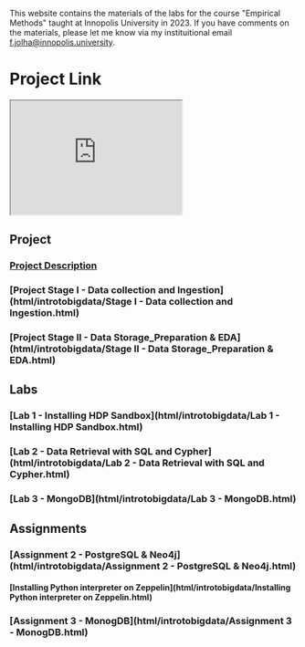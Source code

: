 This website contains the materials of the labs for the course "Empirical Methods" taught at Innopolis University in 2023. If you have comments on the materials, please let me know via my instituitional email f.jolha@innopolis.university.

# Project Link
<div>
  <iframe id="projectlinkid"
      title="Project Link"
      width="300"
      height="200"
      src="https://hackmd.io/@firasj/BJXv-qDTh">
  </iframe>
</div>



## Project
### [Project Description](html/introtobigdata/Project%20Description.html)
### [Project Stage I - Data collection and Ingestion](html/introtobigdata/Stage I - Data collection and Ingestion.html)
### [Project Stage II - Data Storage_Preparation & EDA](html/introtobigdata/Stage II - Data Storage_Preparation & EDA.html)


## Labs
### [Lab 1 - Installing HDP Sandbox](html/introtobigdata/Lab 1 - Installing HDP Sandbox.html)
### [Lab 2 - Data Retrieval with SQL and Cypher](html/introtobigdata/Lab 2 - Data Retrieval with SQL and Cypher.html)
### [Lab 3 - MongoDB](html/introtobigdata/Lab 3 - MongoDB.html)

## Assignments
### [Assignment 2 - PostgreSQL & Neo4j](html/introtobigdata/Assignment 2 - PostgreSQL & Neo4j.html)
#### [Installing Python interpreter on Zeppelin](html/introtobigdata/Installing Python interpreter on Zeppelin.html)
### [Assignment 3 - MonogDB](html/introtobigdata/Assignment 3 - MonogDB.html)
